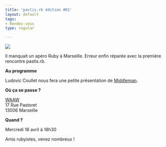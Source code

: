 ```yaml
---
title: 'pastis.rb édition #01'
layout: default
tags:
- Rendez-vous
type: regular

---
```

<p><img src="http://media.tumblr.com/tumblr_m2l74xevw11r58g99.jpg" /></p>
<p>Il manquait un apéro Ruby à Marseille. Erreur enfin réparée avec la première rencontre pastis.rb.</p>
<p><b>Au programme</b></p>
<p>Ludovic Coullet nous fera une petite présentation de <a href="http://middlemanapp.com">Middleman</a>.</p>
<p><b>Où ça se passe ?</b></p>
<p><a href=" http://www.waaw.fr/fr/bistrot-culture-infos">WAAW</a><br />
17 Rue Pastoret<br />
13006 Marseille</p>
<p><b>Quand ?</b></p>
<p>Mercredi 18 avril à 18h30</p>
<p>Amis rubyistes, venez nombreux !</p>
